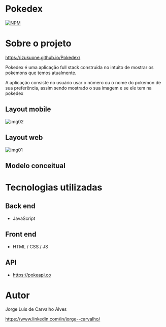 # Pokedex
[![NPM](https://img.shields.io/npm/l/react)](https://github.com/IZUKUONE/Pokedex/blob/main/LICENSE) 

# Sobre o projeto

https://izukuone.github.io/Pokedex/

Pokedex é uma aplicação full stack construida no intuito de mostrar os pokemons que temos atualmente. 

A aplicação consiste no usuário usar o número ou o nome do pokemon de sua preferência, assim sendo mostrado o sua imagem e se ele tem na pokedex 

## Layout mobile
![img02](https://github.com/IZUKUONE/jorge-readme/assets/90990711/12083e52-faeb-4f58-93fc-02a456dfa26d)

## Layout web

![img01](https://github.com/IZUKUONE/jorge-readme/assets/90990711/6183ca56-b1c7-450b-81b5-a663fda0c343)

## Modelo conceitual

# Tecnologias utilizadas
## Back end
- JavaScript
  
## Front end
- HTML / CSS / JS
  
## API
- https://pokeapi.co


# Autor

Jorge Luis de Carvalho Alves 

https://www.linkedin.com/in/jorge--carvalho/
